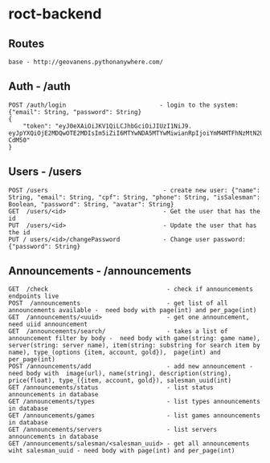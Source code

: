 # roct-backend

## Routes

    base - http://geovanens.pythonanywhere.com/

## Auth - /auth

    POST /auth/login                          - login to the system: {"email": String, "password": String}
    {
        "token": "eyJ0eXAiOiJKV1QiLCJhbGciOiJIUzI1NiJ9.     eyJpYXQiOjE2MDQwOTE2MDIsIm5iZiI6MTYwNDA5MTYwMiwianRpIjoiYmM4MTFhNzMtN2U1Yy00M2NmLWI0ZWEtYmVmYjQ4ZGQxY2EyIiwiZXhwIjoxNjA0MDkyNTAyLCJpZGVudGl0eSI6e30sImZyZXNoIjpmYWxzZSwidHlwZSI6ImFjY2VzcyJ9.1XXcquwHJZ0xYOai2NC0NVPA9vMzPM2W4MYct-CdM50"
    }

## Users - /users

    POST /users                                - create new user: {"name": String, "email": String, "cpf": String, "phone": String, "isSalesman": Boolean, "password": String, "avatar": String}
    GET  /users/<id>                           - Get the user that has the id
    PUT  /users/<id>                           - Update the user that has the id
    PUT / users/<id>/changePassword            - Change user password: {"password": String}

## Announcements - /announcements

    GET  /check                                 - check if announcements endpoints live
    POST  /announcements                        - get list of all announcements available -  need body with page(int) and per_page(int)
    GET  /announcements/<uuid>                  - get one announcement, need uiid announcement
    GET  /announcements/search/                 - takes a list of announcement filter by body -  need body with game(string: game name), server(string: server name), item(string: substring for search item by name), type_(options {item, account, gold}),  page(int) and per_page(int)
    POST /announcements/add                     - add new announcement - need body with  image(url), name(string), description(string), price(float), type_({item, account, gold}), salesman_uuid(int)
    GET /announcements/status                   - list status announcements in database
    GET /announcements/types                    - list types announcements in database
    GET /announcements/games                    - list games announcements in database
    GET /announcements/servers                  - list servers announcements in database
    GET /announcements/salesman/<salesman_uuid> - get all announcements wiht salesman_uuid - need body with page(int) and per_page(int)
